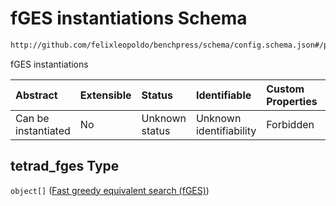 # fGES instantiations Schema

```txt
http://github.com/felixleopoldo/benchpress/schema/config.schema.json#/properties/resources/properties/structure_learning_algorithms/properties/tetrad_fges
```

fGES instantiations

| Abstract            | Extensible | Status         | Identifiable            | Custom Properties | Additional Properties | Access Restrictions | Defined In                                                                    |
| :------------------ | :--------- | :------------- | :---------------------- | :---------------- | :-------------------- | :------------------ | :---------------------------------------------------------------------------- |
| Can be instantiated | No         | Unknown status | Unknown identifiability | Forbidden         | Allowed               | none                | [config.schema.json*](../../../out/config.schema.json "open original schema") |

## tetrad_fges Type

`object[]` ([Fast greedy equivalent search (fGES)](config-definitions-fast-greedy-equivalent-search-fges.md))
